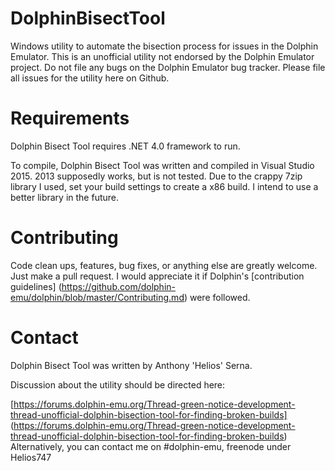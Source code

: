 # DolphinBisectTool
Windows utility to automate the bisection process for issues in the Dolphin Emulator. This is an unofficial utility not endorsed by the Dolphin Emulator project. Do not file any bugs on the Dolphin Emulator bug tracker. Please file all issues for the utility here on Github.

# Requirements
Dolphin Bisect Tool requires .NET 4.0 framework to run.

To compile, Dolphin Bisect Tool was written and compiled in Visual Studio 2015. 2013 supposedly works, but is not tested. Due to the crappy 7zip library I used, set your build settings to create a x86 build. I intend to use a better library in the future.

# Contributing
Code clean ups, features, bug fixes, or anything else are greatly welcome. Just make a pull request. I would appreciate it if Dolphin's [contribution guidelines] (https://github.com/dolphin-emu/dolphin/blob/master/Contributing.md) were followed.

# Contact
Dolphin Bisect Tool was written by Anthony 'Helios' Serna. 

Discussion about the utility should be directed here:

[https://forums.dolphin-emu.org/Thread-green-notice-development-thread-unofficial-dolphin-bisection-tool-for-finding-broken-builds] (https://forums.dolphin-emu.org/Thread-green-notice-development-thread-unofficial-dolphin-bisection-tool-for-finding-broken-builds)
Alternatively, you can contact me on #dolphin-emu, freenode under Helios747